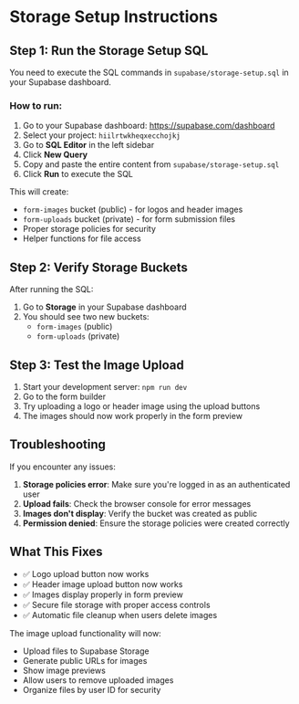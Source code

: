 # Storage Setup Instructions

## Step 1: Run the Storage Setup SQL

You need to execute the SQL commands in `supabase/storage-setup.sql` in your Supabase dashboard.

### How to run:

1. Go to your Supabase dashboard: https://supabase.com/dashboard
2. Select your project: `hiilrtwkheqxecchojkj`
3. Go to **SQL Editor** in the left sidebar
4. Click **New Query**
5. Copy and paste the entire content from `supabase/storage-setup.sql`
6. Click **Run** to execute the SQL

This will create:
- `form-images` bucket (public) - for logos and header images
- `form-uploads` bucket (private) - for form submission files
- Proper storage policies for security
- Helper functions for file access

## Step 2: Verify Storage Buckets

After running the SQL:

1. Go to **Storage** in your Supabase dashboard
2. You should see two new buckets:
   - `form-images` (public)
   - `form-uploads` (private)

## Step 3: Test the Image Upload

1. Start your development server: `npm run dev`
2. Go to the form builder
3. Try uploading a logo or header image using the upload buttons
4. The images should now work properly in the form preview

## Troubleshooting

If you encounter any issues:

1. **Storage policies error**: Make sure you're logged in as an authenticated user
2. **Upload fails**: Check the browser console for error messages
3. **Images don't display**: Verify the bucket was created as public
4. **Permission denied**: Ensure the storage policies were created correctly

## What This Fixes

- ✅ Logo upload button now works
- ✅ Header image upload button now works  
- ✅ Images display properly in form preview
- ✅ Secure file storage with proper access controls
- ✅ Automatic file cleanup when users delete images

The image upload functionality will now:
- Upload files to Supabase Storage
- Generate public URLs for images
- Show image previews
- Allow users to remove uploaded images
- Organize files by user ID for security